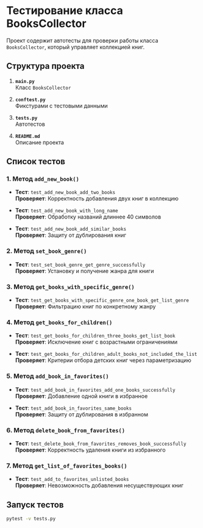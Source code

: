 # Тестирование класса BooksCollector

Проект содержит автотесты для проверки работы класса `BooksCollector`, который управляет коллекцией книг.


## Структура проекта

1. **`main.py`**  
  Класс `BooksCollector`

2. **`conftest.py`**  
   Фикстурами с тестовыми данными

3. **`tests.py`**  
   Автотестов

4. **`README.md`**  
   Описание проекта


## Список тестов

### 1. Метод `add_new_book()`
- **Тест**: `test_add_new_book_add_two_books`  
  **Проверяет**: Корректность добавления двух книг в коллекцию

- **Тест**: `test_add_new_book_with_long_name`  
  **Проверяет**: Обработку названий длиннее 40 символов

- **Тест**: `test_add_new_book_add_similar_books`  
  **Проверяет**: Защиту от дублирования книг

### 2. Метод `set_book_genre()`
- **Тест**: `test_set_book_genre_get_genre_successfully`  
  **Проверяет**: Установку и получение жанра для книги

### 3. Метод `get_books_with_specific_genre()`
- **Тест**: `test_get_books_with_specific_genre_one_book_get_list_genre`  
  **Проверяет**: Фильтрацию книг по конкретному жанру

### 4. Метод `get_books_for_children()`
- **Тест**: `test_get_books_for_children_three_books_get_list_book`  
  **Проверяет**: Исключение книг с возрастными ограничениями

- **Тест**: `test_get_books_for_children_adult_books_not_included_the_list`  
  **Проверяет**: Критерии отбора детских книг через параметризацию

### 5. Метод `add_book_in_favorites()`
- **Тест**: `test_add_book_in_favorites_add_one_books_successfully`  
  **Проверяет**: Добавление одной книги в избранное

- **Тест**: `test_add_book_in_favorites_same_books`  
  **Проверяет**: Защиту от дублирования в избранном

### 6. Метод `delete_book_from_favorites()`
- **Тест**: `test_delete_book_from_favorites_removes_book_successfully`  
  **Проверяет**: Корректность удаления книги из избранного

### 7. Метод `get_list_of_favorites_books()`
- **Тест**: `test_add_to_favorites_unlisted_books`  
  **Проверяет**: Невозможность добавления несуществующих книг


## Запуск тестов
```bash
pytest -v tests.py